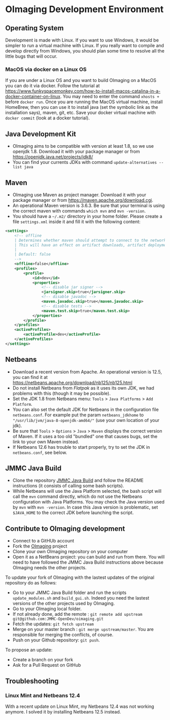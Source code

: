# OImaging Development Environment

## Operating System

Development is made with Linux. If you want to use Windows, it would be simpler to run a virtual machine with Linux. If you really want to compile and develop directly from Windows, you should plan some time to resolve all the little bugs that will occur.

### MacOS via docker on a Linux OS

If you are under a Linux OS and you want to build OImaging on a MacOS you can do it via docker. Follow the tutorial at https://www.funkyspacemonkey.com/how-to-install-macos-catalina-in-a-docker-container-on-linux.
You may need to enter the command `xhosts +` before `docker run`.
Once you are running the MacOS virtual machine, install HomeBrew, then you can use it to install java (set the symbolic link as the installation says), maven, git, etc.
Save your docker virtual machine with `docker commit` (look at a docker tutorial).

## Java Development Kit

- OImaging aims to be compatible with version at least 1.8, so we use openjdk 1.8. Download it with your package manager or from https://openjdk.java.net/projects/jdk8/
- You can find your currents JDKs with command `update-alternatives --list java`

## Maven

- OImaging use Maven as project manager. Download it with your package manager or from https://maven.apache.org/download.cgi.
- An operational Maven version is 3.6.3. Be sure that your terminal is using the correct maven with commands `which mvn` and `mvn -version`.
- You should have a `~/.m2/` directory in your home folder. Please create a file `settings.xml` inside it and fill it with the following content:

```xml
<settings>
    <!-- offline
    | Determines whether maven should attempt to connect to the network when executing a build.
    | This will have an effect on artifact downloads, artifact deployment, and others.
    |
    | Default: false
    -->
    <offline>false</offline>
    <profiles>
        <profile>
            <id>dev</id>
            <properties>
                <!-- disable jar signer -->
                <jarsigner.skip>true</jarsigner.skip>
                <!-- disable javadoc -->
                <maven.javadoc.skip>true</maven.javadoc.skip>
                <!-- disable tests -->
                <maven.test.skip>true</maven.test.skip>
            </properties>
        </profile>
    </profiles>
    <activeProfiles>
        <activeProfile>dev</activeProfile>
    </activeProfiles>
</settings>
```

## Netbeans

- Download a recent version from Apache. An operational version is 12.5, you can find it at https://netbeans.apache.org/download/nb125/nb125.html
- Do not install Netbeans from *Flatpak* as it uses its own JDK, we had problems with this (though it may be possible).
- Set the JDK 1.8 from Netbeans menu: `Tools` > `Java Platforms` > `Add Platform`.
- You can also set the default JDK for Netbeans in the configuration file `netbeans.conf`. For example put the param `netbeans_jdkhome` to `"/usr/lib/jvm/java-8-openjdk-amd64/"` (use your own location of your jdk).
- Be sure that `Tools` > `Options` > `Java` > `Maven` displays the correct version of Maven. If it uses a too old "bundled" one that causes bugs, set the link to your own Maven instead.
- If Netbeans 12.6 has trouble to start properly, try to set the JDK in `netbeans.conf`, see below.

## JMMC Java Build

- Clone the repository [JMMC Java Build](https://github.com/JMMC-OpenDev/jmmc-java-build) and follow the README instructions (it consists of calling some bash scripts).
- While Netbeans will use the Java Platform selected, the bash script will call the `mvn` command directly, which do not use the Netbeans configuration with Java Platforms. You may check the Java version used by `mvn` with `mvn -version`. In case this Java version is problematic, set `$JAVA_HOME` to the correct JDK before launching the script.

## Contribute to OImaging development

- Connect to a GitHUb account
- Fork the [OImaging](https://github.com/JMMC-OpenDev/oimaging) project
- Clone your own OImaging repository on your computer
- Open it as a NetBeans project: you can build and run from there. You will need to have followed the JMMC Java Build instructions above because OImaging needs the other projects.

To update your fork of OImaging with the lastest updates of the original repository do as follows:

- Go to your JMMC Java Build folder and run the scripts `update_modules.sh` and `build_gui.sh`. Indeed you need the lastest versions of the other projects used by OImaging.
- Go to your OImaging local folder.
- If not already done, add the remote : `git remote add upstream git@github.com:JMMC-OpenDev/oimaging.git`
- Fetch the updates: `git fetch upstream`
- Merge on your master branch : `git merge upstream/master`. You are responsible for merging the conflicts, of course.
- Push on your Github repository: `git push`.

To propose an update:

- Create a branch on your fork
- Ask for a Pull Request on GitHub

## Troubleshooting

### Linux Mint and Netbeans 12.4

With a recent update on Linux Mint, my Netbeans 12.4 was not working anymore. I solved it by installing Netbeans 12.5 instead.

